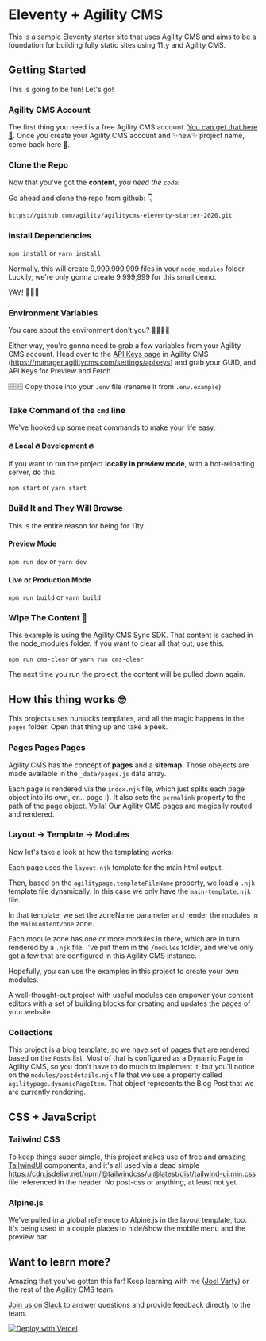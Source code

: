 # Eleventy + Agility CMS
This is a sample Eleventy starter site that uses Agility CMS and aims to be a foundation for building fully static sites using 11ty and Agility CMS.

## Getting Started
This is going to be fun!  Let's go!

### Agility CMS Account
The first thing you need is a free Agility CMS account. [You can get that here 👋](https://manager.agilitycms.com/org/subscriptions/instance-setup?template=jamstack-blog&plan=agility-free).
Once you create your Agility CMS account and ✨new✨ project name, come back here 🧐.

### Clone the Repo

Now that you've got the **content**, *you need the `code`!*

Go ahead and clone the repo from github: 👇
```shell
https://github.com/agility/agilitycms-eleventy-starter-2020.git
```

### Install Dependencies

`npm install` or `yarn install`

Normally, this will create 9,999,999,999 files in your `node_modules` folder.  Luckily, we're only gonna create 9,999,999 for this small demo.

 YAY! 👏👏👏


### Environment Variables
You care about the environment don't you? 🌲🌳🌴🎋

Either way, you're gonna need to grab a few variables from your Agility CMS account.  Head over to the [API Keys page](https://manager.agilitycms.com/settings/apikeys) in Agility CMS (https://manager.agilitycms.com/settings/apikeys) and grab your GUID, and API Keys for Preview and Fetch.

🗄🗄🗄 Copy those into your `.env` file (rename it from `.env.example`)

### Take Command of the `cmd` line

We've hooked up some neat commands to make your life easy.

#### 🔥 Local 🔥 Development 🔥
If you want to run the project **locally in preview mode**, with a  hot-reloading server, do this:

`npm start` or `yarn start`

### Build It and They Will Browse
This is the entire reason for being for 11ty.

#### Preview Mode
`npm run dev` or `yarn dev`

#### Live or Production Mode
`npm run build` or `yarn build`

### Wipe The Content 🧽
This example is using the Agility CMS Sync SDK.  That content is cached in the node_modules folder. If you want to clear all that out, use this.

`npm run cms-clear` or `yarn run cms-clear`

 The next time you run the project, the content will be pulled down again.

## How this thing works 🤓

This projects uses nunjucks templates, and all the magic happens in the `pages` folder.
Open that thing up and take a peek.

### Pages Pages Pages
Agility CMS has the concept of **pages** and a **sitemap**.  Those obejects are made available in the `_data/pages.js` data array.

Each page is rendered via the `index.njk` file, which just splits each page object into its own, er... page :).  It also sets the `permalink` property to the path of the page object.  Voila! Our Agility CMS pages are magically routed and rendered.

### Layout -> Template -> Modules
Now let's take a look at how the templating works.

Each page uses the `layout.njk` template for the main html output.

Then, based on the `agilitypage.templateFileName` property, we load a `.njk` template file dynamically.  In this case we only have the `main-template.njk` file.

In that template, we set the zoneName parameter and render the modules in the `MainContentZone` zone.

Each module zone has one or more modules in there, which are in turn rendered by a `.njk` file.  I've put them in the `/modules` folder, and we've only got a few that are configured in this Agility CMS instance.

Hopefully, you can use the examples in this project to create your own modules.

A well-thought-out project with useful modules can empower your content editors with a set of building blocks for creating and updates the pages of your website.

### Collections
This project is a blog template, so we have set of pages that are rendered based on the `Posts` list.  Most of that is configured as a Dynamic Page in Agility CMS, so you don't have to do much to implement it, but you'll notice on the `modules/postdetails.njk` file that we use a property called `agilitypage.dynamicPageItem`.  That object represents the Blog Post that we are currently rendering.

## CSS + JavaScript

### Tailwind CSS
To keep things super simple, this project makes use of free and amazing [TailwindUI](https://tailwindui.com/components) components, and it's all used via a dead simple https://cdn.jsdelivr.net/npm/@tailwindcss/ui@latest/dist/tailwind-ui.min.css file referenced in the header.  No post-css or anything, at least not yet.

### Alpine.js
We've pulled in a global reference to Alpine.js in the layout template, too.
It's being used in a couple places to hide/show the mobile menu and the preview bar.

## Want to learn more?
Amazing that you've gotten this far!  Keep learning with me ([Joel Varty](https://twitter.com/joelvarty)) or the rest of the Agility CMS team.

[Join us on Slack](https://join.slack.com/t/agilitycommunity/shared_invite/enQtNzI2NDc3MzU4Njc2LWI2OTNjZTI3ZGY1NWRiNTYzNmEyNmI0MGZlZTRkYzI3NmRjNzkxYmI5YTZjNTg2ZTk4NGUzNjg5NzY3OWViZGI) to answer questions and provide feedback directly to the team.

[![Deploy with Vercel](https://vercel.com/button)](https://vercel.com/new/git/external?repository-url=https%3A%2F%2Fgithub.com%2Fagility%2Fagilitycms-eleventy-starter)
